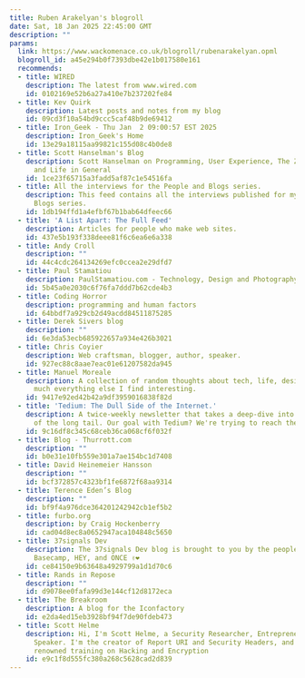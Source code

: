 ```yaml
---
title: Ruben Arakelyan's blogroll
date: Sat, 18 Jan 2025 22:45:00 GMT
description: ""
params:
  link: https://www.wackomenace.co.uk/blogroll/rubenarakelyan.opml
  blogroll_id: a45e294b0f7393dbe42e1b017580e161
  recommends:
  - title: WIRED
    description: The latest from www.wired.com
    id: 0102169e52b6a27a410e7b237202fe84
  - title: Kev Quirk
    description: Latest posts and notes from my blog
    id: 09cd3f10a54bd9ccc5caf48b9de69412
  - title: Iron_Geek - Thu Jan  2 09:00:57 EST 2025
    description: Iron_Geek's Home
    id: 13e29a18115aa99821c155d08c4b0de8
  - title: Scott Hanselman's Blog
    description: Scott Hanselman on Programming, User Experience, The Zen of Computers
      and Life in General
    id: 1ce23f65715a3fadd5af87c1e54516fa
  - title: All the interviews for the People and Blogs series.
    description: This feed contains all the interviews published for my People and
      Blogs series.
    id: 1db194ffd1a4efbf67b1bab64dfeec66
  - title: 'A List Apart: The Full Feed'
    description: Articles for people who make web sites.
    id: 437e5b193f338deee81f6c6ea6e6a338
  - title: Andy Croll
    description: ""
    id: 44c4cdc264134269efc0ccea2e29dfd7
  - title: Paul Stamatiou
    description: PaulStamatiou.com - Technology, Design and Photography
    id: 5b45a0e2030c6f76fa7ddd7b62cde4b3
  - title: Coding Horror
    description: programming and human factors
    id: 64bbdf7a929cb2d49acdd84511875285
  - title: Derek Sivers blog
    description: ""
    id: 6e3da53ecb685922657a934e426b3021
  - title: Chris Coyier
    description: Web craftsman, blogger, author, speaker.
    id: 927ec88c8aae7eac01e61207582da945
  - title: Manuel Moreale
    description: A collection of random thoughts about tech, life, design and pretty
      much everything else I find interesting.
    id: 9417e92ed42b42a9df3959016838f82d
  - title: 'Tedium: The Dull Side of the Internet.'
    description: A twice-weekly newsletter that takes a deep-dive into the depths
      of the long tail. Our goal with Tedium? We're trying to reach the bottom.
    id: 9c16df8c345c68ceb36ca068cf6f032f
  - title: Blog - Thurrott.com
    description: ""
    id: b0e31e10fb559e301a7ae154bc1d7408
  - title: David Heinemeier Hansson
    description: ""
    id: bcf372857c4323bf1fe6872f68aa9314
  - title: Terence Eden’s Blog
    description: ""
    id: bf9f4a976dce364201242942cb1ef5b2
  - title: furbo.org
    description: by Craig Hockenberry
    id: cad04d8ec8a0652947aca104848c5650
  - title: 37signals Dev
    description: The 37signals Dev blog is brought to you by the people who build
      Basecamp, HEY, and ONCE ✌️❤️
    id: ce84150e9b63648a4929799a1d1d70c6
  - title: Rands in Repose
    description: ""
    id: d9078ee0fafa99d3e144cf12d8172eca
  - title: The Breakroom
    description: A blog for the Iconfactory
    id: e2da4ed15eb3928bf94f7de90fdeb473
  - title: Scott Helme
    description: Hi, I'm Scott Helme, a Security Researcher, Entrepreneur and International
      Speaker. I'm the creator of Report URI and Security Headers, and I deliver world
      renowned training on Hacking and Encryption
    id: e9c1f8d555fc380a268c5628cad2d839
---
```

